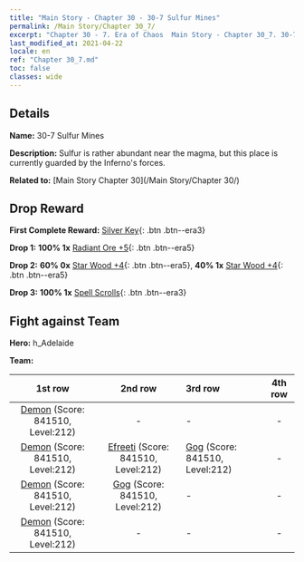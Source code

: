 ```yaml
---
title: "Main Story - Chapter 30 - 30-7 Sulfur Mines"
permalink: /Main Story/Chapter 30_7/
excerpt: "Chapter 30 - 7. Era of Chaos  Main Story - Chapter 30_7. 30-7 Sulfur Mines"
last_modified_at: 2021-04-22
locale: en
ref: "Chapter 30_7.md"
toc: false
classes: wide
---
```


## Details

 **Name:** 30-7 Sulfur Mines

 **Description:** Sulfur is rather abundant near the magma, but this place is currently guarded by the Inferno's forces.

 **Related to:** [Main Story Chapter 30](/Main Story/Chapter 30/)

## Drop Reward

 **First Complete Reward:** [Silver Key](/Items/con_693/){: .btn .btn--era3}

 **Drop 1:** **100% 1x** [Radiant Ore +5](/Items/mat_96/){: .btn .btn--era5}

 **Drop 2:** **60% 0x** [Star Wood +4](/Items/mat_90/){: .btn .btn--era5}, **40% 1x** [Star Wood +4](/Items/mat_90/){: .btn .btn--era5}

 **Drop 3:** **100% 1x** [Spell Scrolls](/Items/con_694/){: .btn .btn--era3}


## Fight against Team
 **Hero:** h_Adelaide

 **Team:**


  | 1st row | 2nd row | 3rd row | 4th row |
  |:----:|:----:|:----|:----:|
  | [Demon](/units/Demon/) (Score: 841510, Level:212)  | - | - | - |
  | [Demon](/units/Demon/) (Score: 841510, Level:212)  | [Efreeti](/units/Efreeti/) (Score: 841510, Level:212)  | [Gog](/units/Gog/) (Score: 841510, Level:212)  | - |
  | [Demon](/units/Demon/) (Score: 841510, Level:212)  | [Gog](/units/Gog/) (Score: 841510, Level:212)  | - | - |
  | [Demon](/units/Demon/) (Score: 841510, Level:212)  | - | - | - |


